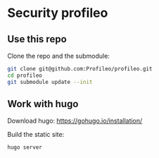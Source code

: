 # Security profileo


## Use this repo

Clone the repo and the submodule:

```bash
git clone git@github.com:Profileo/profileo.git
cd profileo
git submodule update --init
```

## Work with hugo

Download hugo: https://gohugo.io/installation/

Build the static site:

```bash
hugo server
```
